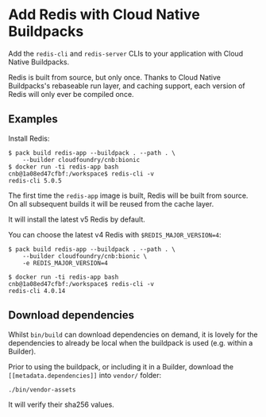 # Add Redis with Cloud Native Buildpacks

Add the `redis-cli` and `redis-server` CLIs to your application with Cloud Native Buildpacks.

Redis is built from source, but only once. Thanks to Cloud Native Buildpacks's rebaseable run layer, and caching support, each version of Redis will only ever be compiled once.

## Examples

Install Redis:

```plain
$ pack build redis-app --buildpack . --path . \
    --builder cloudfoundry/cnb:bionic
$ docker run -ti redis-app bash
cnb@1a08ed47cfbf:/workspace$ redis-cli -v
redis-cli 5.0.5
```

The first time the `redis-app` image is built, Redis will be built from source. On all subsequent builds it will be reused from the cache layer.

It will install the latest v5 Redis by default.

You can choose the latest v4 Redis with `$REDIS_MAJOR_VERSION=4`:

```plain
$ pack build redis-app --buildpack . --path . \
    --builder cloudfoundry/cnb:bionic \
    -e REDIS_MAJOR_VERSION=4

$ docker run -ti redis-app bash
cnb@1a08ed47cfbf:/workspace$ redis-cli -v
redis-cli 4.0.14
```

## Download dependencies

Whilst `bin/build` can download dependencies on demand, it is lovely for the dependencies to already be local when the buildpack is used (e.g. within a Builder).

Prior to using the buildpack, or including it in a Builder, download the `[[metadata.dependencies]]` into `vendor/` folder:

```plain
./bin/vendor-assets
```

It will verify their sha256 values.
